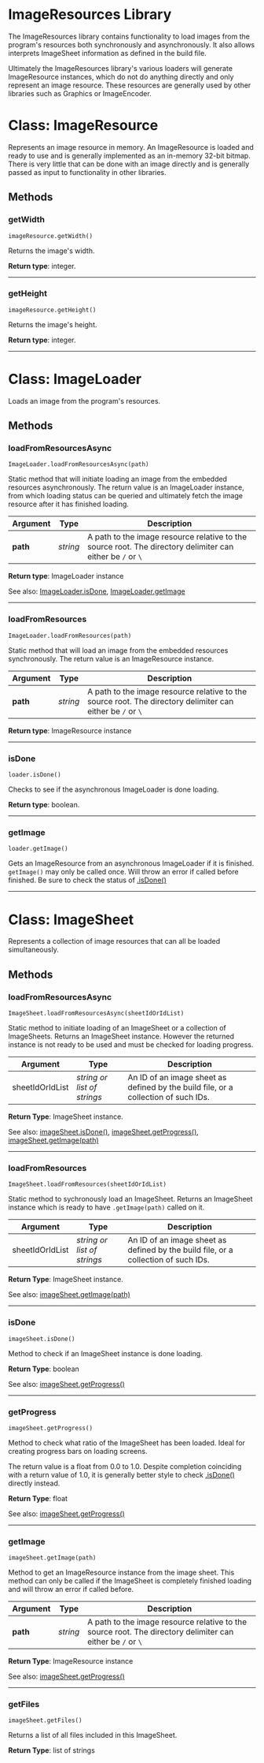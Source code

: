 # ImageResources Library

The ImageResources library contains functionality to load images from the program's resources both synchronously 
and asynchronously. It also allows interprets ImageSheet information as defined in the build file. 

Ultimately the ImageResources library's various loaders will generate ImageResource instances, which do not do anything directly 
and only represent an image resource. These resources are generally used by other libraries such as Graphics or ImageEncoder. 

# Class: ImageResource

Represents an image resource in memory. An ImageResource is loaded and ready to use and is generally implemented as an in-memory 
32-bit bitmap. There is very little that can be done with an image directly and is generally passed as input to functionality in 
other libraries.

## Methods

### getWidth

`imageResource.getWidth()`

Returns the image's width.

**Return type**: integer.

---

### getHeight

`imageResource.getHeight()`

Returns the image's height.

**Return type**: integer.

---

# Class: ImageLoader

Loads an image from the program's resources.

## Methods

### loadFromResourcesAsync

`ImageLoader.loadFromResourcesAsync(path)`

Static method that will initiate loading an image from the embedded resources asynchronously.
The return value is an ImageLoader instance, from which loading status can be queried and ultimately fetch the image resource
after it has finished loading.

| Argument | Type | Description |
| --- | --- | --- |
| **path** | _string_ | A path to the image resource relative to the source root. The directory delimiter can either be `/` or `\` |

**Return type**: ImageLoader instance

See also: [ImageLoader.isDone](#isdone), [ImageLoader.getImage](#getimage)

---

### loadFromResources

`ImageLoader.loadFromResources(path)`

Static method that will load an image from the embedded resources synchronously. 
The return value is an ImageResource instance.

| Argument | Type | Description |
| --- | --- | --- |
| **path** | _string_ | A path to the image resource relative to the source root. The directory delimiter can either be `/` or `\` |

**Return type**: ImageResource instance

---

### isDone

`loader.isDone()`

Checks to see if the asynchronous ImageLoader is done loading. 

**Return type**: boolean.

---

### getImage

`loader.getImage()`

Gets an ImageResource from an asynchronous ImageLoader if it is finished.
`getImage()` may only be called once.
Will throw an error if called before finished. Be sure to check the status of [.isDone()](#isdone)

---

# Class: ImageSheet

Represents a collection of image resources that can all be loaded simultaneously. 

## Methods

### loadFromResourcesAsync

`ImageSheet.loadFromResourcesAsync(sheetIdOrIdList)`

Static method to initiate loading of an ImageSheet or a collection of ImageSheets.
Returns an ImageSheet instance. However the returned instance is not ready to be used and must be checked for loading progress.

| Argument | Type | Description |
| --- | --- | --- |
| sheetIdOrIdList | _string or list of strings_ | An ID of an image sheet as defined by the build file, or a collection of such IDs. |

**Return Type**: ImageSheet instance.

See also: [imageSheet.isDone()](#isdone-1), [imageSheet.getProgress()](#getprogress), [imageSheet.getImage(path)](#getimage-1)

---

### loadFromResources

`ImageSheet.loadFromResources(sheetIdOrIdList)`

Static method to sychronously load an ImageSheet. Returns an ImageSheet instance which is ready to have `.getImage(path)` called on it.

| Argument | Type | Description |
| --- | --- | --- |
| sheetIdOrIdList | _string or list of strings_ | An ID of an image sheet as defined by the build file, or a collection of such IDs. |

**Return Type**: ImageSheet instance.

See also: [imageSheet.getImage(path)](#getimage-1)

---

### isDone

`imageSheet.isDone()`

Method to check if an ImageSheet instance is done loading.

**Return Type**: boolean

See also: [imageSheet.getProgress()](#getprogress)

---

### getProgress

`imageSheet.getProgress()`

Method to check what ratio of the ImageSheet has been loaded. 
Ideal for creating progress bars on loading screens.

The return value is a float from 0.0 to 1.0. 
Despite completion coinciding with a return value of 1.0, it is generally better style to check [.isDone()](#isdone-1) directly instead.

**Return Type**: float

See also: [imageSheet.getProgress()](#isdone-1)

---

### getImage

`imageSheet.getImage(path)`

Method to get an ImageResource instance from the image sheet. 
This method can only be called if the ImageSheet is completely finished loading and will throw an error if called before.

| Argument | Type | Description |
| --- | --- | --- |
| **path** | _string_ | A path to the image resource relative to the source root. The directory delimiter can either be `/` or `\` |

**Return Type**: ImageResource instance

See also: [imageSheet.getProgress()](#isdone-1)

---

### getFiles

`imageSheet.getFiles()`

Returns a list of all files included in this ImageSheet.

**Return Type**: list of strings
